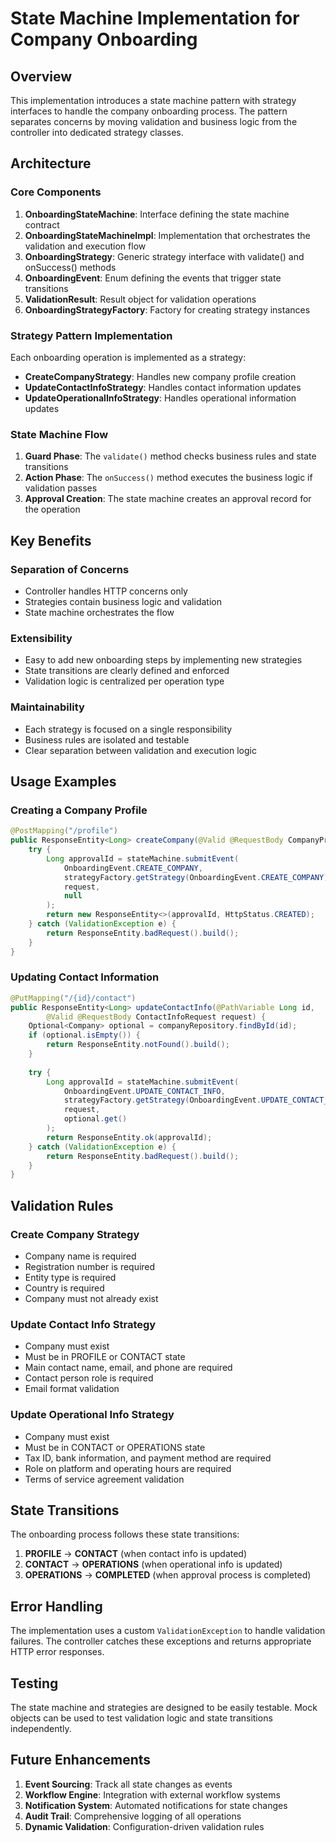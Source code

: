 # State Machine Implementation for Company Onboarding

## Overview

This implementation introduces a state machine pattern with strategy interfaces to handle the company onboarding process. The pattern separates concerns by moving validation and business logic from the controller into dedicated strategy classes.

## Architecture

### Core Components

1. **OnboardingStateMachine**: Interface defining the state machine contract
2. **OnboardingStateMachineImpl**: Implementation that orchestrates the validation and execution flow
3. **OnboardingStrategy<T>**: Generic strategy interface with validate() and onSuccess() methods
4. **OnboardingEvent**: Enum defining the events that trigger state transitions
5. **ValidationResult**: Result object for validation operations
6. **OnboardingStrategyFactory**: Factory for creating strategy instances

### Strategy Pattern Implementation

Each onboarding operation is implemented as a strategy:

- **CreateCompanyStrategy**: Handles new company profile creation
- **UpdateContactInfoStrategy**: Handles contact information updates
- **UpdateOperationalInfoStrategy**: Handles operational information updates

### State Machine Flow

1. **Guard Phase**: The `validate()` method checks business rules and state transitions
2. **Action Phase**: The `onSuccess()` method executes the business logic if validation passes
3. **Approval Creation**: The state machine creates an approval record for the operation

## Key Benefits

### Separation of Concerns
- Controller handles HTTP concerns only
- Strategies contain business logic and validation
- State machine orchestrates the flow

### Extensibility
- Easy to add new onboarding steps by implementing new strategies
- State transitions are clearly defined and enforced
- Validation logic is centralized per operation type

### Maintainability
- Each strategy is focused on a single responsibility
- Business rules are isolated and testable
- Clear separation between validation and execution logic

## Usage Examples

### Creating a Company Profile
```java
@PostMapping("/profile")
public ResponseEntity<Long> createCompany(@Valid @RequestBody CompanyProfileRequest request) {
    try {
        Long approvalId = stateMachine.submitEvent(
            OnboardingEvent.CREATE_COMPANY,
            strategyFactory.getStrategy(OnboardingEvent.CREATE_COMPANY),
            request,
            null
        );
        return new ResponseEntity<>(approvalId, HttpStatus.CREATED);
    } catch (ValidationException e) {
        return ResponseEntity.badRequest().build();
    }
}
```

### Updating Contact Information
```java
@PutMapping("/{id}/contact")
public ResponseEntity<Long> updateContactInfo(@PathVariable Long id,
        @Valid @RequestBody ContactInfoRequest request) {
    Optional<Company> optional = companyRepository.findById(id);
    if (optional.isEmpty()) {
        return ResponseEntity.notFound().build();
    }
    
    try {
        Long approvalId = stateMachine.submitEvent(
            OnboardingEvent.UPDATE_CONTACT_INFO,
            strategyFactory.getStrategy(OnboardingEvent.UPDATE_CONTACT_INFO),
            request,
            optional.get()
        );
        return ResponseEntity.ok(approvalId);
    } catch (ValidationException e) {
        return ResponseEntity.badRequest().build();
    }
}
```

## Validation Rules

### Create Company Strategy
- Company name is required
- Registration number is required
- Entity type is required
- Country is required
- Company must not already exist

### Update Contact Info Strategy
- Company must exist
- Must be in PROFILE or CONTACT state
- Main contact name, email, and phone are required
- Contact person role is required
- Email format validation

### Update Operational Info Strategy
- Company must exist
- Must be in CONTACT or OPERATIONS state
- Tax ID, bank information, and payment method are required
- Role on platform and operating hours are required
- Terms of service agreement validation

## State Transitions

The onboarding process follows these state transitions:

1. **PROFILE** → **CONTACT** (when contact info is updated)
2. **CONTACT** → **OPERATIONS** (when operational info is updated)
3. **OPERATIONS** → **COMPLETED** (when approval process is completed)

## Error Handling

The implementation uses a custom `ValidationException` to handle validation failures. The controller catches these exceptions and returns appropriate HTTP error responses.

## Testing

The state machine and strategies are designed to be easily testable. Mock objects can be used to test validation logic and state transitions independently.

## Future Enhancements

1. **Event Sourcing**: Track all state changes as events
2. **Workflow Engine**: Integration with external workflow systems
3. **Notification System**: Automated notifications for state changes
4. **Audit Trail**: Comprehensive logging of all operations
5. **Dynamic Validation**: Configuration-driven validation rules
